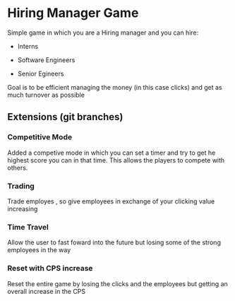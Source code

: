 
# Hiring Manager Game

Simple game in which you are a Hiring manager and you can hire:

- Interns

- Software Engineers

- Senior Egineers

Goal is to be efficient managing the money (in this case clicks) and get as much turnover as possible

## Extensions (git branches)

### Competitive Mode
Added a competive mode in which you can set a timer and try to get he highest score you can in that time. This allows the players to compete with others.

### Trading
Trade employes , so give employees in exchange of your clicking value increasing

### Time Travel
Allow the user to fast foward into the future but losing some of the strong employees in the way

### Reset with CPS increase
Reset the entire game by losing the  clicks and the employees but getting an overall increase in the CPS
